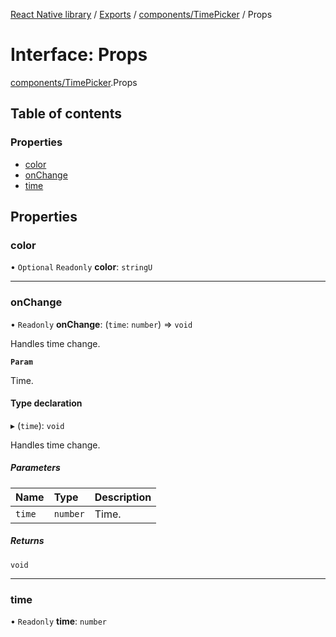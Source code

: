 [React Native library](../index.md) / [Exports](../modules.md) / [components/TimePicker](../modules/components_TimePicker.md) / Props

# Interface: Props

[components/TimePicker](../modules/components_TimePicker.md).Props

## Table of contents

### Properties

- [color](components_TimePicker.Props.md#color)
- [onChange](components_TimePicker.Props.md#onchange)
- [time](components_TimePicker.Props.md#time)

## Properties

### color

• `Optional` `Readonly` **color**: `stringU`

___

### onChange

• `Readonly` **onChange**: (`time`: `number`) => `void`

Handles time change.

**`Param`**

Time.

#### Type declaration

▸ (`time`): `void`

Handles time change.

##### Parameters

| Name | Type | Description |
| :------ | :------ | :------ |
| `time` | `number` | Time. |

##### Returns

`void`

___

### time

• `Readonly` **time**: `number`
